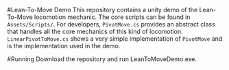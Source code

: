 #Lean-To-Move DemoThis repository contains a unity demo of the Lean-To-Move locomotion mechanic. The core scripts can be found in `Assets/Scripts/`. For developers, `PivotMove.cs` provides an abstract class that handles all the core mechanics of this kind of locomotion. `LinearPivotToMove.cs` shows a very simple implementation of `PivotMove` and is the implementation used in the demo.#RunningDownload the repository and run LeanToMoveDemo.exe.
